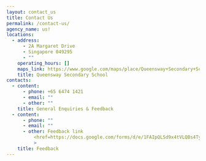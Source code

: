```yaml
---
layout: contact_us
title: Contact Us
permalink: /contact-us/
agency_name: us!
locations:
  - address:
      - 2A Margaret Drive
      - Singapore 049295
      - ""
    operating_hours: []
    maps_link: https://www.google.com/maps/place/Queensway+Secondary+School/@1.3000009,103.8027544,15z/data=!4m2!3m1!1s0x0:0xec20f9662bff22ab?sa=X&ved=2ahUKEwiz_6mBk9_6AhUCALcAHQAEBGUQ_BJ6BQisARAF
    title: Queensway Secondary School
contacts:
  - content:
      - phone: +65 6474 1421
      - email: ""
      - other: ""
    title: General Enquiries & Feedback
  - content:
      - phone: ""
      - email: ""
      - other: Feedback link
          <href=https://docs.google.com/forms/d/e/1FAIpQLSd9x4tVLQBs4Tynd6Z_o7CfmZzUQHx8dYhfNAH39rsRmFkg9A/viewform?c=0&w=1
          >
    title: Feedback
---
```

